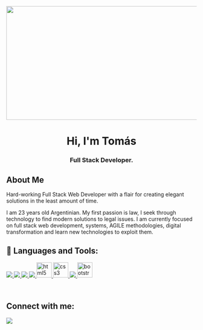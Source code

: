 <a href="#"><img width="1000vw" height="300px"  src="https://media.giphy.com/media/26tn33aiTi1jkl6H6/giphy.gif" height="175px"/></a>

<h1 align="center">Hi, I'm Tomás</h1>
<h3 align="center">Full Stack Developer.</h3>


## About Me

Hard-working Full Stack Web Developer with a flair for creating elegant solutions in the least amount of time.

I am 23 years old Argentinian. My first passion is law, I seek through technology to find modern solutions to legal issues. I am currently focused on full stack web development, systems, AGILE methodologies, digital transformation and learn new technologies to exploit them.


## 🚀 Languages and Tools:

<p align="left"> 
    <a href="https://developer.mozilla.org/en-US/docs/Web/JavaScript" target="_blank"><img src="https://img.icons8.com/color/48/000000/javascript--v1.png"/> </a> 
    <a href="https://reactjs.org/" target="_blank"><img src="https://img.icons8.com/office/40/000000/react.png"/> </a>
    <a href="https://redux.js.org" target="_blank"><img src="https://img.icons8.com/color/48/000000/redux.png"/> </a>
    <a href="https://nodejs.org" target="_blank"><img src="https://img.icons8.com/color/48/000000/nodejs.png"/> </a>
    <a href="https://www.w3.org/html/" target="_blank"> <img src="https://upload.wikimedia.org/wikipedia/commons/thumb/3/38/HTML5_Badge.svg/600px-HTML5_Badge.svg.png" alt="html5" width="40" height="40"/> </a>
    <a href="https://www.w3schools.com/css/" target="_blank"> <img src="https://cdn4.iconfinder.com/data/icons/social-media-logos-6/512/121-css3-512.png" alt="css3" width="40" height="40"/> </a> 
    <a href="https://git-scm.com/" target="_blank"> <img src="https://img.icons8.com/color/48/000000/git.png"/> </a> 
    <a href="https://getbootstrap.com" target="_blank"> <img src="https://upload.wikimedia.org/wikipedia/commons/thumb/b/b2/Bootstrap_logo.svg/1024px-Bootstrap_logo.svg.png" alt="bootstrap" width="40" height="40"/> </a> 

</p>

<br/>

## Connect with me:
<p align="left">

<a href = "https://www.linkedin.com/in/tomaslopezmancina-fullstack/"><img src="https://img.icons8.com/fluent/48/000000/linkedin.png"/></a>
